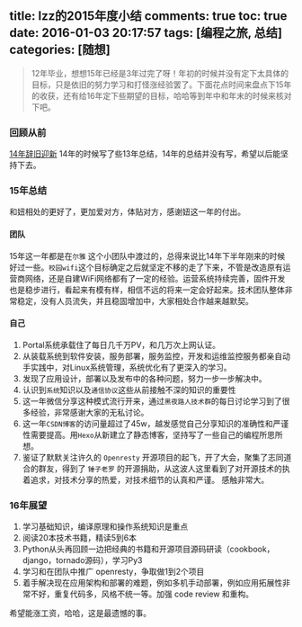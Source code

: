 title: lzz的2015年度小结
comments: true
toc: true
date: 2016-01-03 20:17:57
tags: [编程之旅, 总结]
categories: [随想]
---

<!-- more -->
> 12年毕业，想想15年已经是3年过完了呀！年初的时候并没有定下太具体的目标，只是依旧的努力学习和打怪涨经验罢了。下面花点时间来盘点下15年的收获，还有给16年定下些期望的目标，哈哈等到年中和年末的时候来核对下吧。

### 回顾从前
[14年辞旧迎新](http://blog.csdn.net/orangleliu/article/details/17880569) 14年的时候写了些13年总结，14年的总结并没有写，希望以后能坚持下去。


### 15年总结
和妞相处的更好了，更加爱对方，体贴对方，感谢妞这一年的付出。


#### 团队
15年这一年都是在`尔雅` 这个小团队中渡过的，总得来说比14年下半年刚来的时候好过一些。`校园wifi`这个目标确定之后就坚定不移的走了下来，不管是改造原有运营商网络，还是自建WiFi网络都有了一定的经验。运营系统持续完善，固件开发也是稳步进行，看起来有模有样，相信不远的将来一定会好起来。技术团队整体非常稳定，没有人员流失，并且稳固增加中，大家相处合作越来越默契。

#### 自己

1. Portal系统承载住了每日几千万PV，和几万次上网认证。
2. 从装载系统到软件安装，服务部署，服务监控，开发和运维监控服务都亲自动手实践中，对Linux系统管理，系统优化有了更深入的学习。
3. 发现了应用设计，部署以及发布中的各种问题，努力一步一步解决中。
4. 认识到`系统`知识以及`通信协议`这些从前接触不深的知识的重要性
5. 这一年微信分享这种模式流行开来，通过`黑夜路人技术群`的每日讨论学习到了很多经验，非常感谢大家的无私讨论。
6. 这一年`CSDN博客`的访问量超过了45w，越发感觉自己分享知识的准确性和严谨性需要提高。用`Hexo`从新建立了静态博客，坚持写了一些自己的编程所思所想。
7. 鉴证了默默关注许久的 `Openresty` 开源项目的起飞，开了大会，聚集了志同道合的群友，得到了 `锤子老罗` 的开源捐助，从这波人这里看到了对开源技术的执着追求，对技术分享的热爱，对技术细节的认真和严谨。 感触非常大。


### 16年展望
1. 学习基础知识，编译原理和操作系统知识是重点
2. 阅读20本技术书籍，精读5到6本
3. Python从头再回顾一边把经典的书籍和开源项目源码研读（cookbook，django，tornado源码），学习Py3
4. 学习和在团队中推广 openresty，争取做1到2个项目
5. 着手解决现在应用架构和部署的难题，例如多机手动部署，例如应用拓展性非常不好，重复代码多，风格不统一等。加强 code review 和重构。

希望能涨工资，哈哈，这是最遗憾的事。

